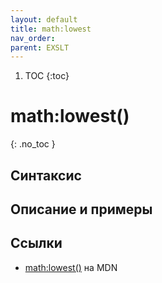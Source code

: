 ```yaml
---
layout: default
title: math​:lowest
nav_order:
parent: EXSLT
---
```


<!-- prettier-ignore-start -->
1. TOC
{:toc}

# math​:lowest()
{: .no_toc }
<!-- prettier-ignore-end -->

## Синтаксис

## Описание и примеры

## Ссылки

- [math​:lowest()](https://developer.mozilla.org/en-US/docs/Web/EXSLT/math/lowest) на MDN

